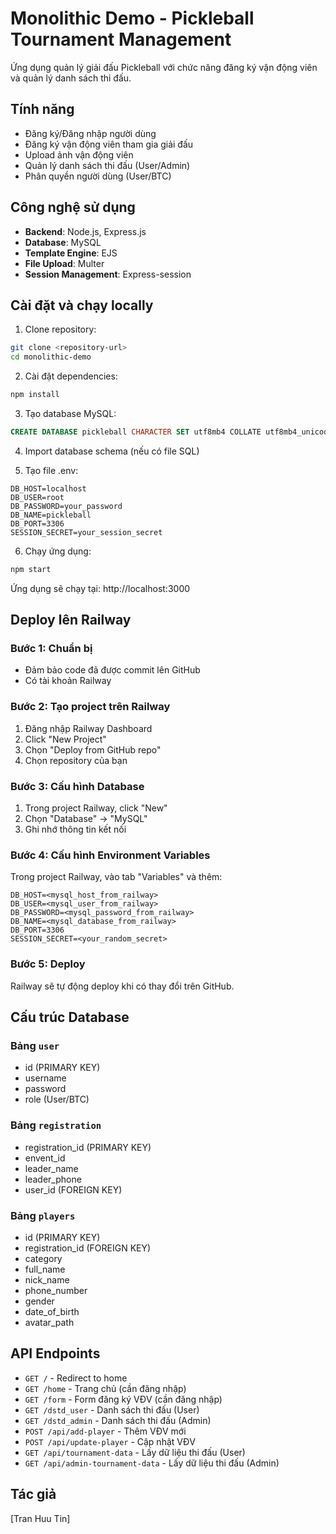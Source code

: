 # Monolithic Demo - Pickleball Tournament Management

Ứng dụng quản lý giải đấu Pickleball với chức năng đăng ký vận động viên và quản lý danh sách thi đấu.

## Tính năng

- Đăng ký/Đăng nhập người dùng
- Đăng ký vận động viên tham gia giải đấu
- Upload ảnh vận động viên
- Quản lý danh sách thi đấu (User/Admin)
- Phân quyền người dùng (User/BTC)

## Công nghệ sử dụng

- **Backend**: Node.js, Express.js
- **Database**: MySQL
- **Template Engine**: EJS
- **File Upload**: Multer
- **Session Management**: Express-session

## Cài đặt và chạy locally

1. Clone repository:
```bash
git clone <repository-url>
cd monolithic-demo
```

2. Cài đặt dependencies:
```bash
npm install
```

3. Tạo database MySQL:
```sql
CREATE DATABASE pickleball CHARACTER SET utf8mb4 COLLATE utf8mb4_unicode_ci;
```

4. Import database schema (nếu có file SQL)

5. Tạo file .env:
```env
DB_HOST=localhost
DB_USER=root
DB_PASSWORD=your_password
DB_NAME=pickleball
DB_PORT=3306
SESSION_SECRET=your_session_secret
```

6. Chạy ứng dụng:
```bash
npm start
```

Ứng dụng sẽ chạy tại: http://localhost:3000

## Deploy lên Railway

### Bước 1: Chuẩn bị
- Đảm bảo code đã được commit lên GitHub
- Có tài khoản Railway

### Bước 2: Tạo project trên Railway
1. Đăng nhập Railway Dashboard
2. Click "New Project"
3. Chọn "Deploy from GitHub repo"
4. Chọn repository của bạn

### Bước 3: Cấu hình Database
1. Trong project Railway, click "New"
2. Chọn "Database" → "MySQL"
3. Ghi nhớ thông tin kết nối

### Bước 4: Cấu hình Environment Variables
Trong project Railway, vào tab "Variables" và thêm:
```
DB_HOST=<mysql_host_from_railway>
DB_USER=<mysql_user_from_railway>
DB_PASSWORD=<mysql_password_from_railway>
DB_NAME=<mysql_database_from_railway>
DB_PORT=3306
SESSION_SECRET=<your_random_secret>
```

### Bước 5: Deploy
Railway sẽ tự động deploy khi có thay đổi trên GitHub.

## Cấu trúc Database

### Bảng `user`
- id (PRIMARY KEY)
- username
- password
- role (User/BTC)

### Bảng `registration`
- registration_id (PRIMARY KEY)
- envent_id
- leader_name
- leader_phone
- user_id (FOREIGN KEY)

### Bảng `players`
- id (PRIMARY KEY)
- registration_id (FOREIGN KEY)
- category
- full_name
- nick_name
- phone_number
- gender
- date_of_birth
- avatar_path

## API Endpoints

- `GET /` - Redirect to home
- `GET /home` - Trang chủ (cần đăng nhập)
- `GET /form` - Form đăng ký VĐV (cần đăng nhập)
- `GET /dstd_user` - Danh sách thi đấu (User)
- `GET /dstd_admin` - Danh sách thi đấu (Admin)
- `POST /api/add-player` - Thêm VĐV mới
- `POST /api/update-player` - Cập nhật VĐV
- `GET /api/tournament-data` - Lấy dữ liệu thi đấu (User)
- `GET /api/admin-tournament-data` - Lấy dữ liệu thi đấu (Admin)

## Tác giả

[Tran Huu Tin]
